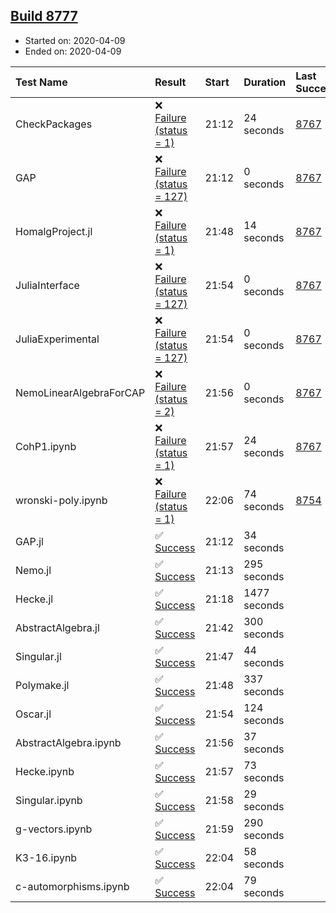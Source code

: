 ## [Build 8777](https://oscarci.mathematik.uni-kl.de/job/oscar/8777/)

* Started on: 2020-04-09
* Ended on: 2020-04-09

| Test Name    | Result | Start | Duration | Last Success | First Failure |
|:-------------|:-------|:------|:---------|:-------------|:--------------|
| CheckPackages | ❌ [Failure (status = 1)](https://oscarci.mathematik.uni-kl.de/job/oscar/8777/artifact/logs/build-8777/CheckPackages.log) | 21:12 | 24 seconds | [8767](https://oscarci.mathematik.uni-kl.de/job/oscar/8767/) | [8768](https://oscarci.mathematik.uni-kl.de/job/oscar/8768/) |
| GAP | ❌ [Failure (status = 127)](https://oscarci.mathematik.uni-kl.de/job/oscar/8777/artifact/logs/build-8777/GAP.log) | 21:12 | 0 seconds | [8767](https://oscarci.mathematik.uni-kl.de/job/oscar/8767/) | [8768](https://oscarci.mathematik.uni-kl.de/job/oscar/8768/) |
| HomalgProject.jl | ❌ [Failure (status = 1)](https://oscarci.mathematik.uni-kl.de/job/oscar/8777/artifact/logs/build-8777/HomalgProject.jl.log) | 21:48 | 14 seconds | [8767](https://oscarci.mathematik.uni-kl.de/job/oscar/8767/) | [8768](https://oscarci.mathematik.uni-kl.de/job/oscar/8768/) |
| JuliaInterface | ❌ [Failure (status = 127)](https://oscarci.mathematik.uni-kl.de/job/oscar/8777/artifact/logs/build-8777/JuliaInterface.log) | 21:54 | 0 seconds | [8767](https://oscarci.mathematik.uni-kl.de/job/oscar/8767/) | [8768](https://oscarci.mathematik.uni-kl.de/job/oscar/8768/) |
| JuliaExperimental | ❌ [Failure (status = 127)](https://oscarci.mathematik.uni-kl.de/job/oscar/8777/artifact/logs/build-8777/JuliaExperimental.log) | 21:54 | 0 seconds | [8767](https://oscarci.mathematik.uni-kl.de/job/oscar/8767/) | [8768](https://oscarci.mathematik.uni-kl.de/job/oscar/8768/) |
| NemoLinearAlgebraForCAP | ❌ [Failure (status = 2)](https://oscarci.mathematik.uni-kl.de/job/oscar/8777/artifact/logs/build-8777/NemoLinearAlgebraForCAP.log) | 21:56 | 0 seconds | [8767](https://oscarci.mathematik.uni-kl.de/job/oscar/8767/) | [8768](https://oscarci.mathematik.uni-kl.de/job/oscar/8768/) |
| CohP1.ipynb | ❌ [Failure (status = 1)](https://oscarci.mathematik.uni-kl.de/job/oscar/8777/artifact/logs/build-8777/CohP1.ipynb.log) | 21:57 | 24 seconds | [8767](https://oscarci.mathematik.uni-kl.de/job/oscar/8767/) | [8768](https://oscarci.mathematik.uni-kl.de/job/oscar/8768/) |
| wronski-poly.ipynb | ❌ [Failure (status = 1)](https://oscarci.mathematik.uni-kl.de/job/oscar/8777/artifact/logs/build-8777/wronski-poly.ipynb.log) | 22:06 | 74 seconds | [8754](https://oscarci.mathematik.uni-kl.de/job/oscar/8754/) | [8755](https://oscarci.mathematik.uni-kl.de/job/oscar/8755/) |
| GAP.jl | ✅ [Success](https://oscarci.mathematik.uni-kl.de/job/oscar/8777/artifact/logs/build-8777/GAP.jl.log) | 21:12 | 34 seconds |  |  |
| Nemo.jl | ✅ [Success](https://oscarci.mathematik.uni-kl.de/job/oscar/8777/artifact/logs/build-8777/Nemo.jl.log) | 21:13 | 295 seconds |  |  |
| Hecke.jl | ✅ [Success](https://oscarci.mathematik.uni-kl.de/job/oscar/8777/artifact/logs/build-8777/Hecke.jl.log) | 21:18 | 1477 seconds |  |  |
| AbstractAlgebra.jl | ✅ [Success](https://oscarci.mathematik.uni-kl.de/job/oscar/8777/artifact/logs/build-8777/AbstractAlgebra.jl.log) | 21:42 | 300 seconds |  |  |
| Singular.jl | ✅ [Success](https://oscarci.mathematik.uni-kl.de/job/oscar/8777/artifact/logs/build-8777/Singular.jl.log) | 21:47 | 44 seconds |  |  |
| Polymake.jl | ✅ [Success](https://oscarci.mathematik.uni-kl.de/job/oscar/8777/artifact/logs/build-8777/Polymake.jl.log) | 21:48 | 337 seconds |  |  |
| Oscar.jl | ✅ [Success](https://oscarci.mathematik.uni-kl.de/job/oscar/8777/artifact/logs/build-8777/Oscar.jl.log) | 21:54 | 124 seconds |  |  |
| AbstractAlgebra.ipynb | ✅ [Success](https://oscarci.mathematik.uni-kl.de/job/oscar/8777/artifact/logs/build-8777/AbstractAlgebra.ipynb.log) | 21:56 | 37 seconds |  |  |
| Hecke.ipynb | ✅ [Success](https://oscarci.mathematik.uni-kl.de/job/oscar/8777/artifact/logs/build-8777/Hecke.ipynb.log) | 21:57 | 73 seconds |  |  |
| Singular.ipynb | ✅ [Success](https://oscarci.mathematik.uni-kl.de/job/oscar/8777/artifact/logs/build-8777/Singular.ipynb.log) | 21:58 | 29 seconds |  |  |
| g-vectors.ipynb | ✅ [Success](https://oscarci.mathematik.uni-kl.de/job/oscar/8777/artifact/logs/build-8777/g-vectors.ipynb.log) | 21:59 | 290 seconds |  |  |
| K3-16.ipynb | ✅ [Success](https://oscarci.mathematik.uni-kl.de/job/oscar/8777/artifact/logs/build-8777/K3-16.ipynb.log) | 22:04 | 58 seconds |  |  |
| c-automorphisms.ipynb | ✅ [Success](https://oscarci.mathematik.uni-kl.de/job/oscar/8777/artifact/logs/build-8777/c-automorphisms.ipynb.log) | 22:04 | 79 seconds |  |  |
